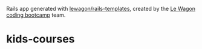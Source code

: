 Rails app generated with [lewagon/rails-templates](https://github.com/lewagon/rails-templates), created by the [Le Wagon coding bootcamp](https://www.lewagon.com) team.
# kids-courses

